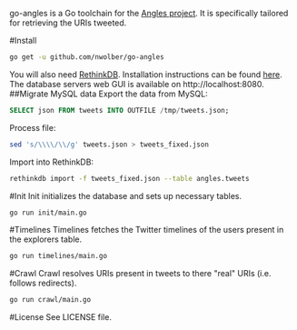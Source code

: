 go-angles is a Go toolchain for the [Angles project](https://github.com/sscdotopen/angles). It is specifically tailored for retrieving the URIs tweeted.

#Install
```sh
go get -u github.com/nwolber/go-angles
```
You will also need [RethinkDB](http://rethinkdb.com/). Installation instructions can be found [here](http://rethinkdb.com/docs/install/). The database servers web GUI is available on http://localhost:8080.
##Migrate MySQL data
Export the data from MySQL:
```sql
SELECT json FROM tweets INTO OUTFILE /tmp/tweets.json;
```
Process file:
```sh
sed 's/\\\\/\\/g' tweets.json > tweets_fixed.json
```
Import into RethinkDB:
```sh
rethinkdb import -f tweets_fixed.json --table angles.tweets
```

#Init
Init initializes the database and sets up necessary tables.
```sh
go run init/main.go
```
#Timelines
Timelines fetches the Twitter timelines of the users present in the explorers table.
```sh
go run timelines/main.go
```
#Crawl
Crawl resolves URIs present in tweets to there "real" URIs (i.e. follows redirects).
```sh
go run crawl/main.go
```
#License
See LICENSE file.
